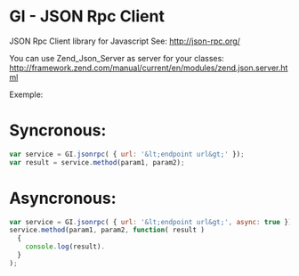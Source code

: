 # GI - JSON Rpc Client

JSON Rpc Client library for Javascript
See: http://json-rpc.org/

You can use Zend_Json_Server as server for your classes: http://framework.zend.com/manual/current/en/modules/zend.json.server.html

Exemple:

# Syncronous:

```javascript
var service = GI.jsonrpc( { url: '&lt;endpoint url&gt;' });
var result = service.method(param1, param2);
```

# Asyncronous:

```javascript
var service = GI.jsonrpc( { url: '&lt;endpoint url&gt;', async: true });
service.method(param1, param2, function( result )
  {
    console.log(result).
  }
);
```
